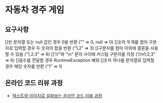 # 자동차 경주 게임
## 요구사항
[]빈 문자열 또는 null 값인 경우 0을 반환 (”” ⇒ 0, null ⇒ 0)
[]숫자 두개를 컴마 구분자로 입력할 경우 두 숫자의 합을 반환 (”1,2” ⇒ 3)
[]구분자를 컴마 이외에 콜론을 사용할 수 있음 (”1,2:3” ⇒ 6)
[]“//”와 “\n” 문자 사이에 커스텀 구분자를 지정 (”//n1;2;3” ⇒ 6)
[]음수를 전달할 경우 RuntimeException 예외
[]숫자 하나를 문자열로 입력할 경우 해당 숫자를 반환 (”1” ⇒ 1)

## 온라인 코드 리뷰 과정
* [텍스트와 이미지로 살펴보는 온라인 코드 리뷰 과정](https://github.com/next-step/nextstep-docs/tree/master/codereview)